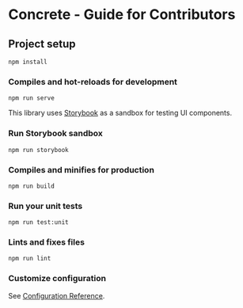 # Concrete - Guide for Contributors

## Project setup
```
npm install
```

### Compiles and hot-reloads for development
```
npm run serve
```

This library uses [Storybook](https://www.learnstorybook.com/) as a sandbox for testing UI components.

### Run Storybook sandbox
```
npm run storybook
```

### Compiles and minifies for production
```
npm run build
```

### Run your unit tests
```
npm run test:unit
```

### Lints and fixes files
```
npm run lint
```

### Customize configuration
See [Configuration Reference](https://cli.vuejs.org/config/).
